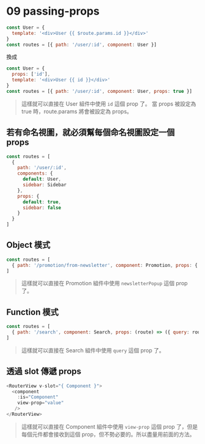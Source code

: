 # 09 passing-props

```javascript
const User = {
  template: '<div>User {{ $route.params.id }}</div>'
}
const routes = [{ path: '/user/:id', component: User }]
```

換成

```javascript
const User = {
  props: ['id'],
  template: '<div>User {{ id }}</div>'
}
const routes = [{ path: '/user/:id', component: User, props: true }]
```

> 這樣就可以直接在 User 組件中使用 `id` 這個 prop 了。
> 當 props 被設定為 true 時，route.params 將會被設定為 props。

## 若有命名視圖，就必須幫每個命名視圖設定一個 props

```javascript
const routes = [
  {
    path: '/user/:id',
    components: { 
      default: User, 
      sidebar: Sidebar 
    },
    props: { 
      default: true, 
      sidebar: false 
    }
  }
]
```

## Object 模式

```javascript
const routes = [
  { path: '/promotion/from-newsletter', component: Promotion, props: { newsletterPopup: false } }
]
```

> 這樣就可以直接在 Promotion 組件中使用 `newsletterPopup` 這個 prop 了。

## Function 模式

```javascript
const routes = [
  { path: '/search', component: Search, props: (route) => ({ query: route.query.q }) }
]
```

> 這樣就可以直接在 Search 組件中使用 `query` 這個 prop 了。

## 透過 slot 傳遞 props

```javascript
<RouterView v-slot="{ Component }">
  <component
    :is="Component"
    view-prop="value"
   />
</RouterView>
```

> 這樣就可以直接在 Component 組件中使用 `view-prop` 這個 prop 了，但是每個元件都會接收到這個 prop，但不勢必要的。所以盡量用前面的方法。